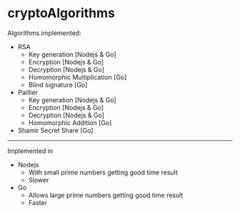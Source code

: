 # cryptoAlgorithms

Algorithms implemented:
- RSA
    - Key generation [Nodejs & Go]
    - Encryption [Nodejs & Go]
    - Decryption [Nodejs & Go]
    - Homomorphic Multiplication [Go]
    - Blind signature [Go]
- Paillier
    - Key generation [Nodejs & Go]
    - Encryption [Nodejs & Go]
    - Decryption [Nodejs & Go]
    - Homomorphic Addition [Go]
- Shamir Secret Share [Go]

---

Implemented in
- Nodejs
    - With small prime numbers getting good time result
    - Slower
- Go
    - Allows large prime numbers getting good time result
    - Faster
